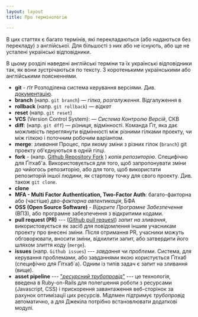 ```yaml
---
layout: layout
title: Про термінологію

---
```


В цих статтях є багато термінів, які перекладаються (або надаються без перекладу) з англійської. Для більшості з них або не існують, або ще не усталені українські відповідники. 

В цьому розділі наведені англійські терміни та їх українські відповідники так, як вони зустрічаються по тексту. З коротенькими українськими або англійськими поясненнями.

- <span id="git">**git**</span> - *ґіт* Розподілена система керування версіями. Див. [документацію](http://git-scm.com/). 
- <span id="branch">**branch**</span> (напр. `git branch`) —  *гілка*, *розгалуження*. Відгалуження в 
- <span id="rollback">**rollback**</span> (напр. `git rollback`) — *відкат* 
- <span id="reset">**reset**</span> (напр. `git reset`)
- <span id="VCS">**VCS**</span> (Version Control System): — *Система Контролю Версій*, СКВ
- <span id="diff">**diff**</span>:  (напр. `git dff`) — *різниця*, відмінності. Команда Ґіт, яка дає можливість переглянути відмінності між різними гілками проекту, чи між гілкою і поточним робочим варіантом.
- <span id="merge">**merge**</span>: *зливання* Процес, при якому зміни з різних гілок (`branch`) git проекту об'єднуються в одній гілці.
- <span id="fork">**fork**</span> - (напр. [Github Repository Fork](https://help.github.com/articles/fork-a-repo/) ) *копія репозиторію*. Специфічно для Ґітхаб'а. Використовується для того, щоб запропонувати зміни до чийогось репозиторію, або для того, щоб використати репозиторій іншої людини, як стартову точку для свого проекту. Див. також `git clone`.
- <span id="clone">**clone**</span> 
- <span id="mfa">**MFA - Multi Factor Authentication, Two-Factor Auth**</span>: багато-факторна або (частіше) *дво-факторна автентикація*, БФА
- <span id="oss">**OSS (Open Source Software)**</span> - *Відкрите Програмне Забезпечення* (ВПЗ), або програмне забезпечення з відкритими кодами.
- <span id="pull request (PR)">**pull request (PR)**</span> --- ([Github pull request](https://help.github.com/articles/using-pull-requests/)) *запит на зливання*, використовується як засіб для повідомлення іншим учасникам проекту про внесені зміни. Після отримання PR, учасники можуть обговорювати, вносити зміни, відхилити запит, або затвердити його шляхом злиття коду (`merge`).
- <span id="issues">**issues**</span> (напр. `Github issues`) --- *завдання* чи *проблеми*. Система, для керування проблемами, або завданнями якою користується Ґітхаб (специфічно для Ґітхаб`а). Одним із типів задач є запит на зливання (вище). 
- <span id="asset pipeline">**asset pipeline**</span> --- ["*ресурсний трубопровід*"](http://guides.rubyonrails.org/asset_pipeline.html) --- це технологія, введена в Ruby-on-Rails для полегшення роботи з ресурсами (Javascript, CSS) і прискорення завантаження веб-сторінок за рахунок оптимізації цих ресурсів. Мідлмен підтримує *трубопровід* автоматично, а для Джекіла потрібно встановлювати додаткові модулі.
